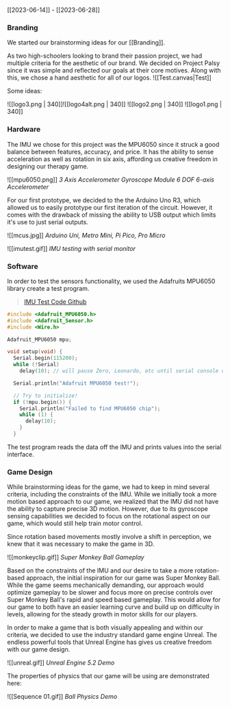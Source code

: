 [[2023-06-14]] - [[2023-06-28]]

### Branding
We started our brainstorming ideas for our [[Branding]].

As two high-schoolers looking to brand their passion project, we had multiple criteria for the aesthetic of our brand. We decided on Project Palsy since it was simple and reflected our goals at their core motives. Along with this, we chose a hand aesthetic for all of our logos.
![[Test.canvas|Test]]

Some ideas:

![[logo3.png | 340]]![[logo4alt.png | 340]]
![[logo2.png | 340]] ![[logo1.png | 340]]



### Hardware

The IMU we chose for this project was the MPU6050 since it struck a good balance between features, accuracy, and price. It has the ability to sense acceleration as well as rotation in six axis, affording us creative freedom in designing our therapy game. 

![[mpu6050.png]]
*3 Axis Accelerometer Gyroscope Module 6 DOF 6-axis Accelerometer*

For our first prototype, we decided to the the Arduino Uno R3, which allowed us to easily prototype our first iteration of the circuit. However, it comes with the drawback of missing the ability to USB output which limits it's use to just serial outputs. 

![[mcus.jpg]]
*Arduino Uni, Metro Mini, Pi Pico, Pro Micro*


![[imutest.gif]]
*IMU testing with serial monitor*

### Software
In order to test the sensors functionality, we used the Adafruits MPU6050 library create a test program.
> [IMU Test Code Github](https://github.com/SihoChoii/ProjectPalsy/blob/main/Software/v1/main/main.ino)
```cpp
#include <Adafruit_MPU6050.h>
#include <Adafruit_Sensor.h>
#include <Wire.h>

Adafruit_MPU6050 mpu;

void setup(void) {
  Serial.begin(115200);
  while (!Serial)
    delay(10); // will pause Zero, Leonardo, etc until serial console opens

  Serial.println("Adafruit MPU6050 test!");

  // Try to initialize!
  if (!mpu.begin()) {
    Serial.println("Failed to find MPU6050 chip");
    while (1) {
      delay(10);
    }
  }
```
The test program reads the data off the IMU and prints values into the serial interface.

### Game Design
While brainstorming ideas for the game, we had to keep in mind several criteria, including the constraints of the IMU. While we initially took a more motion based approach to our game, we realized that the IMU did not have the ability to capture precise 3D motion. However, due to its gyroscope sensing capabilities we decided to focus on the rotational aspect on our game, which would still help train motor control.

Since rotation based movements mostly involve a shift in perception, we knew that it was necessary to make the game in 3D. 

![[monkeyclip.gif]]
*Super Monkey Ball Gameplay*

Based on the constraints of the IMU and our desire to take a more rotation-based approach, the initial inspiration for our game was Super Monkey Ball.  While the game seems mechanically demanding, our approach would optimize gameplay to be slower and focus more on precise controls over Super Monkey Ball's rapid and speed based gameplay. This would allow for our game to both have an easier learning curve and build up on difficulty in levels, allowing for the steady growth in motor skills for our players. 

In order to make a game that is both visually appealing and within our criteria, we decided to use the industry standard game engine Unreal. The endless powerful tools that Unreal Engine has gives us creative freedom with our game design. 

![[unreal.gif]]
*Unreal Engine 5.2 Demo*

The properties of physics that our game will be using are demonstrated here:

![[Sequence 01.gif]]
*Ball Physics Demo*
